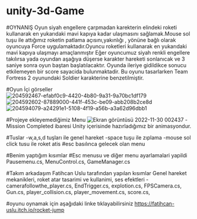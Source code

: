 # unity-3d-Game
#OYNANIŞ
Oyun siyah engellere çarpmadan karekterin elindeki roketi kullanarak en  yukarıdaki mavi kapıya kadar ulaşmasını sağlamak.Mouse sol tuşu ile attığımız roketin patlama açısını,yakınlığı , yönüne bağlı olarak oyuncuya Force uygulamaktadır.Oyuncu roketleri kullanarak en yukarıdaki mavi kapıya ulaşmayı amaçlanmıştır
Eğer oyuncumuz siyah renkli engellere takılırsa yada oyundan aşağıya düşerse karakter hareketi sonlanıcak ve 3 saniye sonra oyun baştan başlatılacaktır. Oyunda ileriye gidildikce sonucu etkilemeyen bir score sayacida bulunmaktadir. Bu oyunu tasarlarken Team Fortress 2 oyunundaki Soldier karakterine benzetilmiştir.

#Oyun İçi görseller
![204592467-efabf0c9-4420-4b80-9a31-9a70bc1df179](https://user-images.githubusercontent.com/64674920/204641712-ede9fe33-182d-456c-a07f-4bb64a2d91a0.png)
![204592602-87889000-441f-453c-be09-abb208b2ce8d](https://user-images.githubusercontent.com/64674920/204644683-94313101-a0fa-4d26-82dd-214ff702b794.png)
![204594079-a24291e1-5108-4f19-a56b-a3a62d96dbb1](https://user-images.githubusercontent.com/64674920/204644772-0ab02d73-2a31-46d0-aef6-bd2bd6e33d99.png)

#Projeye ekleyemediğimiz Menu 
![Ekran görüntüsü 2022-11-30 002437](https://user-images.githubusercontent.com/64674920/204652689-3d5dd8dc-8f38-460b-9175-bc902ef87821.png)
-Mission Completed ibaresi Unity içerisinde hazırladığımız bir animasyondur.

#Tuslar -w,a,s,d tuşları ile genel hareket -space tuşu ile zıplama -mouse sol click tusu ile roket atis
#esc basılınca gelecek olan menu 

#Benim yaptığım kısımlar
#Esc menusu ve diğer menu ayarlamalari yapildi
Pausemenu.cs, MenuControl.cs, GameManager.cs 

#Takım arkadaşım Fatihcan Uslu tarafından yapılan kısımlar
Genel hareket mekanikleri, roket atar tasarimi ve kullanimi, ses efektleri -camerafollowthe_player.cs, EndTrigger.cs, explotion.cs, FPSCamera.cs, Gun.cs, player_collision.cs, player_movement.cs, score.cs,

#oyunu oynamak için aşağıdaki linke tıklayabilirsiniz
https://fatihcan-uslu.itch.io/rocket-jump

